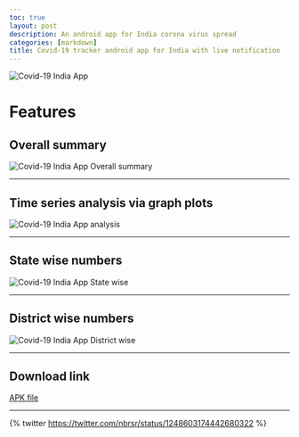 ```yaml
---
toc: true
layout: post
description: An android app for India corona virus spread
categories: [markdown]
title: Covid-19 tracker android app for India with live notification
---
```


![](https://raw.githubusercontent.com/nabaruns/nabaruns.github.io/master/img/covd.jpg "Covid-19 India App")

# Features

## Overall summary

![](https://raw.githubusercontent.com/nabaruns/nabaruns.github.io/master/img/app.png "Covid-19 India App Overall summary")

---

## Time series analysis via graph plots

![](https://raw.githubusercontent.com/nabaruns/nabaruns.github.io/master/img/covidapp2.png "Covid-19 India App analysis")

---

## State wise numbers

![](https://raw.githubusercontent.com/nabaruns/nabaruns.github.io/master/img/covidapp3.png "Covid-19 India App State wise")

---

## District wise numbers

![](https://raw.githubusercontent.com/nabaruns/nabaruns.github.io/master/img/covidapp4.png "Covid-19 India App District wise")

---

## Download link

[APK file](https://github.com/nabaruns/Covid19-india-android-app/releases)

---

{% twitter https://twitter.com/nbrsr/status/1248603174442680322 %}
